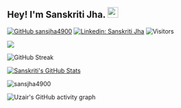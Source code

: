 ## Hey! I'm Sanskriti Jha. <img src="https://media.giphy.com/media/hvRJCLFzcasrR4ia7z/giphy.gif" width="25px">

<!--
**sansjha4900/sansjha4900** is a ✨ _special_ ✨ repository because its `README.md` (this file) appears on your GitHub profile.

Here are some ideas to get you started:

- 🔭 I’m currently working on ...
- 🌱 I’m currently learning ...
- 👯 I’m looking to collaborate on ...
- 🤔 I’m looking for help with ...
- 💬 Ask me about ...
- 📫 How to reach me: ...
- 😄 Pronouns: ...
- ⚡ Fun fact: ...
-->

<!-- great-gatsby -->

[![GitHub sansjha4900](https://img.shields.io/github/followers/sansjha4900?label=follow&style=social)](https://github.com/sansjha4900)
[![Linkedin: Sanskriti Jha](https://img.shields.io/badge/-Sanskriti%20Jha-blue?style=flat-square&logo=Linkedin&logoColor=white&link=https://www.linkedin.com/in/sanskriti-jha/)](https://www.linkedin.com/in/sanskriti-jha/)
![Visitors](https://visitor-badge.glitch.me/badge?page_id=sansjha4900&left_color=gray&right_color=blue)

![](https://i.imgur.com/waxVImv.png)

![GitHub Streak](https://github-readme-streak-stats.herokuapp.com?user=sansjha4900&theme=tokyonight&hide_border=true&sideNums=2EDDD5&background=000000&ring=1CC6DD&border=DD2727&currStreakNum=2ACBDD)

[![Sanskriti's GitHub Stats](https://github-readme-stats.vercel.app/api?username=sansjha4900&hide=issues&count_private=true&show_icons=true&theme=react-dark&hide_border=true&area=true)](https://github.com/sansjha4900/github-readme-stats)

<!-- 
[![Top Langs](https://github-readme-stats.vercel.app/api/top-langs/?username=sansjha4900&layout=compact&theme=react-dark&hide_border=true&area=true)](https://github.com/sansjha4900/github-readme-stats) -->

<p><img align="center" src="https://github-readme-stats.vercel.app/api/top-langs?username=sansjha4900&show_icons=true&locale=en&layout=compact&bg_color=000000&hide_border=1&title_color=2EDDD5" alt="sansjha4900" /></p>

![Uzair's GitHub activity graph](https://activity-graph.herokuapp.com/graph?username=sansjha4900&theme=react-dark&hide_border=true&area=true)
